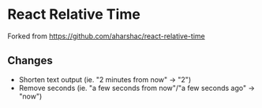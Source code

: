 # React Relative Time

Forked from https://github.com/aharshac/react-relative-time

## Changes

- Shorten text output (ie. "2 minutes from now" -> "2")
- Remove seconds (ie. "a few seconds from now"/"a few seconds ago" -> "now")
